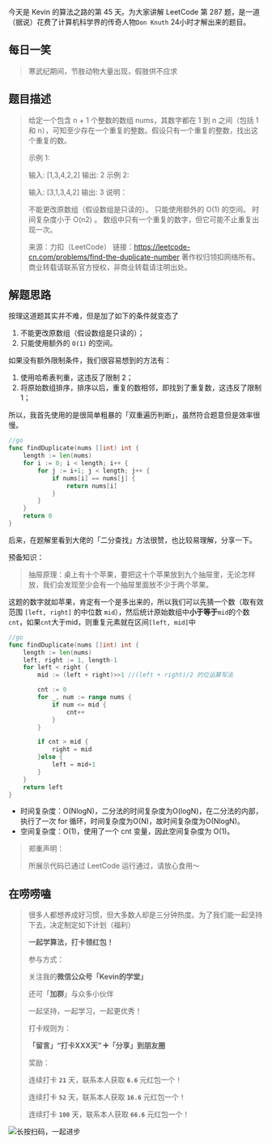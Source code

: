 今天是 Kevin 的算法之路的第 45 天。为大家讲解 LeetCode 第 287 题，是一道（据说）花费了计算机科学界的传奇人物`Don Knuth` 24小时才解出来的题目。



## 每日一笑

> 寒武纪期间，节肢动物大量出现，假肢供不应求



## 题目描述

> 给定一个包含 n + 1 个整数的数组 nums，其数字都在 1 到 n 之间（包括 1 和 n），可知至少存在一个重复的整数。假设只有一个重复的整数，找出这个重复的数。
>
> 示例 1:
>
> 输入: [1,3,4,2,2]
> 输出: 2
> 示例 2:
>
> 输入: [3,1,3,4,2]
> 输出: 3
> 说明：
>
> 不能更改原数组（假设数组是只读的）。
> 只能使用额外的 O(1) 的空间。
> 时间复杂度小于 O(n2) 。
> 数组中只有一个重复的数字，但它可能不止重复出现一次。
>
> 来源：力扣（LeetCode）
> 链接：https://leetcode-cn.com/problems/find-the-duplicate-number
> 著作权归领扣网络所有。商业转载请联系官方授权，非商业转载请注明出处。



## 解题思路

按理这道题其实并不难，但是加了如下的条件就变态了

1. 不能更改原数组（假设数组是只读的）；
2. 只能使用额外的 `O(1)` 的空间。

如果没有额外限制条件，我们很容易想到的方法有：

1. 使用哈希表判重，这违反了限制 2；
2. 将原始数组排序，排序以后，重复的数相邻，即找到了重复数，这违反了限制 1；

所以，我首先使用的是很简单粗暴的「双重遍历判断」，虽然符合题意但是效率很慢。

```go
//go
func findDuplicate(nums []int) int {
    length := len(nums)
    for i := 0; i < length; i++ {
        for j := i+1; j < length; j++ {
            if nums[i] == nums[j] {
                return nums[i]
            }
        }
    }
    return 0
}
```



后来，在题解里看到大佬的「二分查找」方法很赞，也比较易理解，分享一下。

预备知识：

> 抽屉原理：桌上有十个苹果，要把这十个苹果放到九个抽屉里，无论怎样放，我们会发现至少会有一个抽屉里面放不少于两个苹果。

这题的数字就如苹果，肯定有一个是多出来的，所以我们可以先猜一个数（取有效范围 `[left, right]` 的中位数 `mid`），然后统计原始数组中**小于等于**`mid`的个数`cnt`，如果`cnt`大于mid，则重复元素就在区间`[left, mid]`中

```go
//go
func findDuplicate(nums []int) int {
    length := len(nums)
    left, right := 1, length-1
    for left < right {
        mid := (left + right)>>1 //(left + right)/2 的位运算写法

        cnt := 0
        for _, num := range nums {
            if num <= mid {
                cnt++
            }
        }

        if cnt > mid {
            right = mid
        }else {
            left = mid+1
        }
    }
    return left
}
```

- 时间复杂度：O(NlogN)，二分法的时间复杂度为O(logN)，在二分法的内部，执行了一次 for 循环，时间复杂度为O(N)，故时间复杂度为O(NlogN)。
- 空间复杂度：O(1)，使用了一个 cnt 变量，因此空间复杂度为 O(1)。



> 郑重声明：
>
> 所展示代码已通过 LeetCode 运行通过，请放心食用～



## 在唠唠嗑

> 很多人都想养成好习惯，但大多数人却是三分钟热度。为了我们能一起坚持下去，决定制定如下计划（福利）
>
> **一起学算法，打卡领红包！**
>
> 参与方式：
>
> 关注我的**微信公众号「Kevin的学堂」**
>
> 还可「**加群**」与众多小伙伴
>
> 一起坚持，一起学习，一起更优秀！
>
> 打卡规则为：
>
> **「留言」“打卡XXX天” ➕「分享」到朋友圈**
>
> 奖励：
>
> 连续打卡 **`21`** 天，联系本人获取 **`6.6`** 元红包一个！
>
> 连续打卡 **`52`** 天，联系本人获取 **`16.6`** 元红包一个！
>
> 连续打卡 **`100`** 天，联系本人获取 **`66.6`** 元红包一个！



![长按扫码，一起进步](http://wesub.ifree258.top/wesubQRCode-2.png)